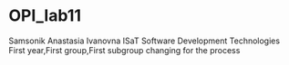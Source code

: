 # OPI_lab11
Samsonik
Anastasia
Ivanovna
ISaT
Software Development Technologies
First year,First group,First subgroup
changing for the process